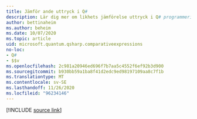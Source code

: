 ```yaml
---
title: Jämför ande uttryck i Q#
description: Lär dig mer om likhets jämförelse uttryck i Q# programmeringsspråk.
author: bettinaheim
ms.author: beheim
ms.date: 10/07/2020
ms.topic: article
uid: microsoft.quantum.qsharp.comparativeexpressions
no-loc:
- Q#
- $$v
ms.openlocfilehash: 2c981a20946ed696f7b7aa5c4552f6ef92b3d900
ms.sourcegitcommit: b930bb59a1ba8f41d2edc9ed98197109aa8c7f1b
ms.translationtype: MT
ms.contentlocale: sv-SE
ms.lasthandoff: 11/26/2020
ms.locfileid: "96234146"
---
```

<!---
# Comparative expressions in Q#
-->

[!INCLUDE [source link](~/includes/qsharp-language/Specifications/Language/3_Expressions/ComparativeExpressions.md)]


